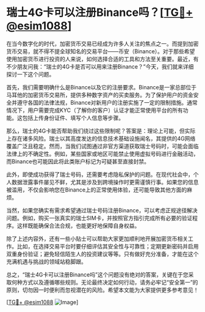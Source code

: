 # 瑞士4G卡可以注册Binance吗？[[TG💪+ @esim1088](https://t.me/s/esim1088)]

在当今数字化的时代，加密货币交易已经成为许多人关注的焦点之一。而提到加密货币交易，就不得不提全球知名的交易平台——币安（Binance）。对于那些希望使用加密货币进行投资的人来说，如何选择合适的工具和方法至关重要。最近，有不少朋友问我：“瑞士的4G卡是否可以用来注册Binance？”今天，我们就来详细探讨一下这个问题。

首先，我们需要明确什么是Binance以及它的注册要求。Binance是一家总部位于马耳他的加密货币交易所，提供多种数字资产的买卖服务。为了保护用户的资金安全并遵守各国的法律法规，Binance对新用户的注册实施了一定的限制措施。通常情况下，用户需要完成KYC（了解你的客户）认证才能正常使用平台的所有功能。这包括上传身份证件、填写个人信息等步骤。

那么，瑞士的4G卡能否帮助我们绕过这些限制呢？答案是：理论上可能，但实际上存在诸多风险。瑞士以其高度发达的信息技术基础设施闻名，其提供的4G网络覆盖广泛且稳定。然而，当我们试图通过非官方渠道获取瑞士号码时，可能会面临法律上的不确定性。例如，某些国家或地区可能禁止使用虚拟号码进行金融活动，而Binance也可能因此将此类账户标记为可疑甚至直接封禁。

此外，即使成功获得了瑞士号码，还需要考虑隐私保护的问题。在现代社会中，个人数据泄露事件屡见不鲜，尤其是涉及到跨境操作时更需谨慎行事。如果您的信息被滥用，不仅会影响您在Binance上的正常使用体验，还可能导致其他方面的麻烦。

当然，如果您确实有需求希望通过瑞士号码注册Binance，可以考虑正规途径解决问题。例如，购买一张真实的瑞士SIM卡，并按照官方指引完成所有必要的验证程序。这样既能确保合法合规，也能更好地保障自身权益。

除了上述内容外，还有一些小贴士可以帮助大家更加顺利地开展加密货币相关工作。比如，在选择交易平台时要仔细评估其安全性与可靠性；定期更新密码并启用双重身份验证；避免轻信陌生人的投资建议等等。只有做好充分准备，才能在这个充满机遇与挑战的领域站稳脚跟。

总之，“瑞士4G卡可以注册Binance吗”这个问题没有绝对的答案，关键在于您采取何种方式以及遵循哪些规则。无论最终决定如何行动，请务必牢记“安全第一”的原则，切勿因一时便利而忽视潜在的风险。希望本文能为大家提供更多参考意见！

[[TG💪+ @esim1088](https://t.me/s/esim1088) ![Image](https://i.postimg.cc/4NQfJmqS/Snipaste-2025-05-13-00-14-12.png)]